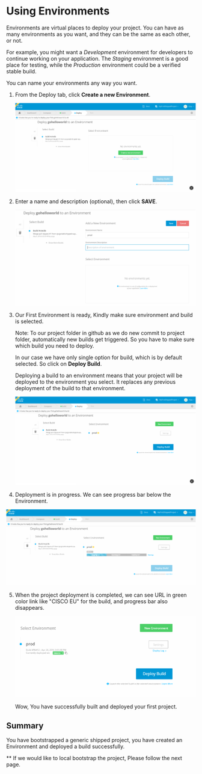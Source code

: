 # Using Environments

Environments are virtual places to deploy your project. You can have as many environments as you want, and they can be the same as each other, or not.

For example, you might want a *Development* environment for developers to continue working on your application. The *Staging* environment is a good place for testing, while the *Production* environment could be a verified stable build.

You can name your environments any way you want.

1. From the Deploy tab, click **Create a new Environment**.

	![](assets/4_1.PNG)

2. Enter a name and description (optional), then click **SAVE**.

    ![](assets/4_2.PNG)
    

3. Our First Environment is ready, Kindly make sure environment and build is selected. 

    Note: To our project folder in github as we do new commit to project folder, automatically new builds get triggered. So you have to make sure which build you need to deploy.
    
    In our case we have only single option for build, which is by default selected. So click on **Deploy Build**. 

	Deploying a build to an environment means that your project will be deployed to the environment you select. It replaces any previous deployment of the build to that environment. 
    
    ![](assets/4_3.PNG)

4.  Deployment is in progress. We can see progress bar below the Environment. 

   ![](assets/4_4.PNG)

5. When the project deployment is completed, we can see URL in green color link like "CISCO EU" for    the build, and progress bar also disappears.

   ![](assets/4_5.PNG)
   
   Wow, You have successfully built and deployed your first project.
   
## Summary

You have bootstrapped a generic shipped project, you have created an Environment and deployed a build successfully.


** If we would like to local bootstrap the project, Please follow the next page.